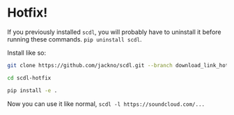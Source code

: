 # Hotfix!

If you previously installed `scdl`, you will probably have to uninstall it before running these commands. `pip uninstall scdl`.

Install like so:

```bash
git clone https://github.com/jackno/scdl.git --branch download_link_hotfix scdl-hotfix
```
```bash
cd scdl-hotfix
```
```bash
pip install -e .
```

Now you can use it like normal, `scdl -l https://soundcloud.com/...`
